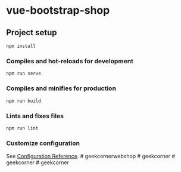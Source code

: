 # vue-bootstrap-shop

## Project setup
```
npm install
```

### Compiles and hot-reloads for development
```
npm run serve
```

### Compiles and minifies for production
```
npm run build
```

### Lints and fixes files
```
npm run lint
```

### Customize configuration
See [Configuration Reference](https://cli.vuejs.org/config/).
#   g e e k c o r n e r w e b s h o p  
 #   g e e k c o r n e r  
 #   g e e k c o r n e r  
 #   g e e k c o r n e r  
 